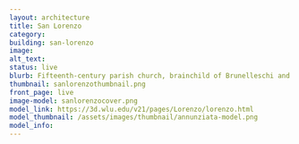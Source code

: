 ```yaml
---
layout: architecture
title: San Lorenzo
category:
building: san-lorenzo
image: 
alt_text: 
status: live
blurb: Fifteenth-century parish church, brainchild of Brunelleschi and burial ground of the early Medici
thumbnail: sanlorenzothumbnail.png
front_page: live
image-model: sanlorenzocover.png
model_link: https://3d.wlu.edu/v21/pages/Lorenzo/lorenzo.html
model_thumbnail: /assets/images/thumbnail/annunziata-model.png
model_info: 
---
```


